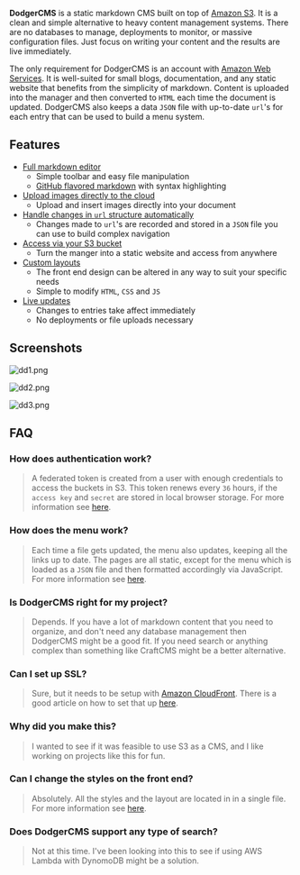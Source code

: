 **DodgerCMS** is a static markdown CMS built on top of [Amazon S3](http://aws.amazon.com/s3/). It is a clean and simple alternative to heavy content management systems. There are no databases to manage, deployments to monitor, or massive configuration files. Just focus on writing your content and the results are live immediately.

The only requirement for DodgerCMS is an account with [Amazon Web Services](http://aws.amazon.com/). It is well-suited for small blogs, documentation, and any static website that benefits from the simplicity of markdown. Content is uploaded into the manager and then converted to `HTML` each time the document is updated. DodgerCMS also keeps a data `JSON` file with up-to-date `url`'s for each entry that can be used to build a menu system.

## Features

- [Full markdown editor](http://dodgercms.com/features/editor)
  - Simple toolbar and easy file manipulation
  - [GitHub flavored markdown](https://help.github.com/articles/github-flavored-markdown/) with syntax highlighting
- [Upload images directly to the cloud](http://dodgercms.com/features/images)
  - Upload and insert images directly into your document
- [Handle changes in `url` structure automatically](http://dodgercms.com/features/menu)
  - Changes made to `url`'s are recorded and stored in a `JSON` file you can use to build complex navigation 
- [Access via your S3 bucket](http://dodgercms.com/features/cloud)
  - Turn the manger into a static website and access from anywhere
- [Custom layouts](http://dodgercms.com/features/layouts)
  - The front end design can be altered in any way to suit your specific needs
  - Simple to modify `HTML`, `CSS` and `JS`
- [Live updates](http://dodgercms.com/features/live)
  - Changes to entries take affect immediately
  - No deployments or file uploads necessary

## Screenshots

![dd1.png](http://assets.dodgercms.com.s3.amazonaws.com/images/dd1.png)

![dd2.png](http://assets.dodgercms.com.s3.amazonaws.com/images/dd2.png)

![dd3.png](http://assets.dodgercms.com.s3.amazonaws.com/images/dd3.png)

## FAQ

### How does authentication work?

> A federated token is created from a user with enough credentials to access the buckets in S3. This token renews every `36` hours, if the `access key` and `secret` are stored in local browser storage. For more information see [here](http://dodgercms.com/help/installation#user-account).

### How does the menu work?

> Each time a file gets updated, the menu also updates, keeping all the links up to date. The pages are all static, except for the menu which is loaded as a `JSON` file and then formatted accordingly via JavaScript. For more information see [here](http://dodgercms.com/features/menu).

### Is DodgerCMS right for my project?

> Depends. If you have a lot of markdown content that you need to organize, and don't need any database management then DodgerCMS might be a good fit. If you need search or anything complex than something like CraftCMS might be a better alternative.

### Can I set up SSL?

> Sure, but it needs to be setup with [Amazon CloudFront](http://aws.amazon.com/cloudfront/). There is a good article on how to set that up [here](https://bryce.fisher-fleig.org/blog/setting-up-ssl-on-aws-cloudfront-and-s3/).

### Why did you make this?

> I wanted to see if it was feasible to use S3 as a CMS, and I like working on projects like this for fun.

### Can I change the styles on the front end?

> Absolutely. All the styles and the layout are located in in a single file. For more information see [here](http://dodgercms.com/help/change-layout).

### Does DodgerCMS support any type of search?

> Not at this time. I've been looking into this to see if using AWS Lambda with DynomoDB might be a solution.

